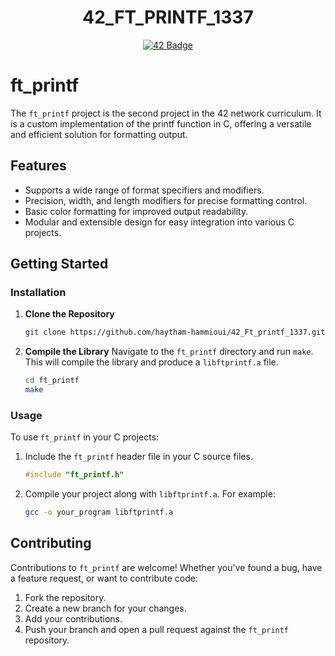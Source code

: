 <h1 align="center">42_FT_PRINTF_1337</h1>
<p align="center">
  <a href="https://github.com/haytham-hammioui/42_Ft_printf_1337">
    <img src="https://raw.githubusercontent.com/ayogun/42-project-badges/refs/heads/main/badges/ft_printfe.png" alt="42 Badge">
  </a>
</p>

# ft_printf

The `ft_printf` project is the second project in the 42 network curriculum. It is a custom implementation of the printf function in C, offering a versatile and efficient solution for formatting output.

## Features

- Supports a wide range of format specifiers and modifiers.
- Precision, width, and length modifiers for precise formatting control.
- Basic color formatting for improved output readability.
- Modular and extensible design for easy integration into various C projects.

## Getting Started

### Installation

1. **Clone the Repository**
   ```sh
   git clone https://github.com/haytham-hammioui/42_Ft_printf_1337.git ft_printf
   ```

2. **Compile the Library**
   Navigate to the `ft_printf` directory and run `make`. This will compile the library and produce a `libftprintf.a` file.
   ```sh
   cd ft_printf
   make
   ```

### Usage

To use `ft_printf` in your C projects:

1. Include the `ft_printf` header file in your C source files.
   ```c
   #include "ft_printf.h"
   ```

2. Compile your project along with `libftprintf.a`. For example:
   ```sh
   gcc -o your_program libftprintf.a
   ```

## Contributing

Contributions to `ft_printf` are welcome! Whether you've found a bug, have a feature request, or want to contribute code:

1. Fork the repository.
2. Create a new branch for your changes.
3. Add your contributions.
4. Push your branch and open a pull request against the `ft_printf` repository.

